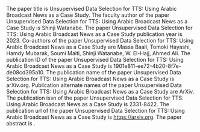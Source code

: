 The paper title is Unsupervised Data Selection for TTS: Using Arabic Broadcast News as a Case Study.
The faculty author of the paper Unsupervised Data Selection for TTS: Using Arabic Broadcast News as a Case Study is Shinji Watanabe.
The paper Unsupervised Data Selection for TTS: Using Arabic Broadcast News as a Case Study publication year is 2023.
Co-authors of the paper Unsupervised Data Selection for TTS: Using Arabic Broadcast News as a Case Study are Massa Baali, Tomoki Hayashi, Hamdy Mubarak, Soumi Maiti, Shinji Watanabe, W. El-Hajj, Ahmed Ali.
The publication ID of the paper Unsupervised Data Selection for TTS: Using Arabic Broadcast News as a Case Study is 1901e811-ee72-4b20-8f7e-de08cd395a10.
The publication name of the paper Unsupervised Data Selection for TTS: Using Arabic Broadcast News as a Case Study is arXiv.org.
Publication alternate names of the paper Unsupervised Data Selection for TTS: Using Arabic Broadcast News as a Case Study are ArXiv.
The publication issn of the paper Unsupervised Data Selection for TTS: Using Arabic Broadcast News as a Case Study is 2331-8422.
The publication url of the paper Unsupervised Data Selection for TTS: Using Arabic Broadcast News as a Case Study is https://arxiv.org.
The paper abstract is .
